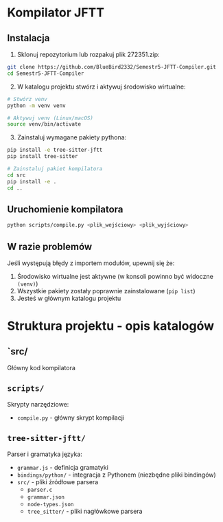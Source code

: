# Kompilator JFTT

## Instalacja

1. Sklonuj repozytorium lub rozpakuj plik 272351.zip:
```bash
git clone https://github.com/BlueBird2332/Semestr5-JFTT-Compiler.git
cd Semestr5-JFTT-Compiler
```
2. W katalogu projektu stwórz i aktywuj środowisko wirtualne:
```bash
# Stwórz venv
python -m venv venv

# Aktywuj venv (Linux/macOS)
source venv/bin/activate
```

3. Zainstaluj wymagane pakiety pythona:
```bash
pip install -e tree-sitter-jftt
pip install tree-sitter

# Zainstaluj pakiet kompilatora
cd src
pip install -e .
cd ..
```

## Uruchomienie kompilatora

```bash
python scripts/compile.py <plik_wejściowy> <plik_wyjściowy>
```

## W razie problemów

Jeśli występują błędy z importem modułów, upewnij się że:
1. Środowisko wirtualne jest aktywne (w konsoli powinno być widoczne `(venv)`)
2. Wszystkie pakiety zostały poprawnie zainstalowane (`pip list`)
3. Jesteś w głównym katalogu projektu

# Struktura projektu - opis katalogów

## `src/
Główny kod kompilatora

## `scripts/`
Skrypty narzędziowe:
- `compile.py` - główny skrypt kompilacji

## `tree-sitter-jftt/`
Parser i gramatyka języka:
- `grammar.js` - definicja gramatyki
- `bindings/python/` - integracja z Pythonem (niezbędne pliki bindingów)
- `src/` - pliki źródłowe parsera
  - `parser.c`
  - `grammar.json`
  - `node-types.json`
  - `tree_sitter/` - pliki nagłówkowe parsera